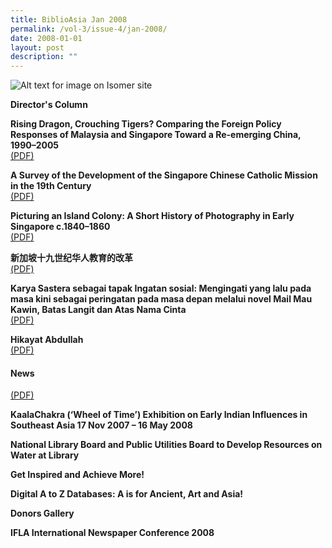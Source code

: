 ```yaml
---
title: BiblioAsia Jan 2008
permalink: /vol-3/issue-4/jan-2008/
date: 2008-01-01
layout: post
description: ""
---
```

![Alt text for image on Isomer site](/images/covers/ba3-4.jpg)

**Director's Column**<br>

**Rising Dragon, Crouching Tigers? Comparing the Foreign Policy Responses of Malaysia and Singapore Toward a Re-emerging China, 1990–2005**<br>[(PDF)](/files/pdf/vol-3/issue-4/v3-issue4_RisingDragon.pdf)

**A Survey of the Development of the Singapore Chinese Catholic Mission in the 19th Century**<br>[(PDF)](/files/pdf/vol-3/issue-4/v3-issue4_CatholicMission.pdf)

**Picturing an Island Colony: A Short History of
Photography in Early Singapore c.1840–1860**<br>[(PDF)](/files/pdf/vol-3/issue-4/v3-issue4_PhotographyHistory.pdf)

**新加坡十九世纪华人教育的改革**<br>[(PDF)](/files/pdf/vol-3/issue-4/v3-issue4_EducationReforms_Chinese.pdf)

**Karya Sastera sebagai tapak Ingatan sosial: Mengingati yang lalu pada masa kini sebagai peringatan pada masa depan melalui novel Mail Mau Kawin, Batas Langit dan Atas Nama Cinta**<br>[(PDF)](/files/pdf/vol-3/issue-4/v3-issue4_KaryaSastera.pdf)

**Hikayat Abdullah**<br>[(PDF)](/files/pdf/vol-3/issue-4/v3-issue4_HikayatAbdullah.pdf)

#### **News**
[(PDF)](/files/pdf/vol-3/issue-4/v3-issue%204_News.pdf)

**KaalaChakra (‘Wheel of Time’) Exhibition on Early Indian Influences in Southeast Asia 17 Nov 2007 – 16 May 2008**<br>

**National Library Board and Public Utilities Board to Develop Resources on Water at Library**<br>

**Get Inspired and Achieve More!**<br>

**Digital A to Z Databases: A is for Ancient, Art and Asia!**<br>

**Donors Gallery**<br>

**IFLA International Newspaper Conference 2008**<br>